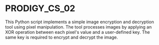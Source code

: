 # PRODIGY_CS_02
This Python script implements a simple image encryption and decryption tool using pixel manipulation. The tool processes images by applying an XOR operation between each pixel's value and a user-defined key. The same key is required to encrypt and decrypt the image. 
